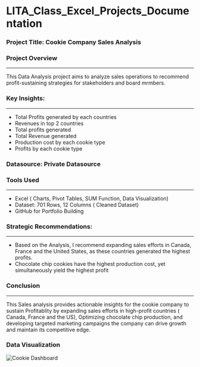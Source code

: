 #  LITA_Class_Excel_Projects_Documentation

### Project Title: Cookie Company Sales Analysis

### Project Overview
---
This Data Analysis project aims to analyze sales operations to recommend profit-sustaining strategies for stakeholders and board mrmbers.

### Key Insights:
---
- Total Profits generated by each countries
- Revenues in top 2 countries
- Total profits generated
- Total Revenue generated
- Production cost by each cookie type
- Profits by each cookie type

### Datasource: Private Datasource

### Tools Used
---
- Excel ( Charts, Pivot Tables, SUM Function, Data Visualization)
- Dataset: 701 Rows, 12 Columns ( Cleaned Dataset)
- GitHub for Portfolio Building
  
### Strategic Recommendations:
---
- Based on the Analysis, I recommend expanding sales efforts in Canada, France and the United States, as these countries generated the highest profits.
- Chocolate chip cookies have the highest production cost, yet simultaneously yield the highest profit

### Conclusion
---
 This Sales analysis provides actionable insights for the cookie company to sustain Profitablity by expanding sales efforts in high-profit countries ( Canada, France and the US), Optimizing chocolate chip production, and developing targeted marketing campaigns the company can drive growth and maintain its competitive edge.

### Data Visualization
![Cookie Dashboard](https://github.com/user-attachments/assets/e121e23c-4f1a-4ada-aca3-dc06f6c59662)
